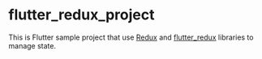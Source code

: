 # flutter_redux_project

This is Flutter sample project that use [Redux](https://pub.dartlang.org/packages/redux) and [flutter_redux](https://pub.dartlang.org/packages/flutter_redux) libraries to manage state.


